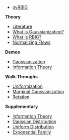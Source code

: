 <!-- docs/_sidebar.md -->

* [pyRBIG](README.md)

**Theory**
* [Literature](literature.md)
* [What is Gaussianization?](gaussianization.md)
* [What is RBIG?](rbig.md)
* [Normalizing Flows](nfs.md)

**Demos**
* [Gaussianization](/)
* [Information Theory](/)

**Walk-Throughs**
* [Uniformization](/)
* [Marginal Gaussianization](mg.md)
* [Rotation](rotation.md)

**Supplementary**
* [Information Theory](itm.md)
* [Gaussian Distribution](gaussian.md)
* [Uniform Distribution](uniform.md)
* [Exponential Family](exponential.md)